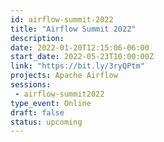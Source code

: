 ```yaml
---
id: airflow-summit-2022
title: "Airflow Summit 2022"
description: 
date: 2022-01-20T12:15:06-06:00
start_date: 2022-05-23T10:00:00Z
link: "https://bit.ly/3ryQPtm" 
projects: Apache Airflow
sessions:
 - airflow-summit2022
type_event: Online
draft: false
status: upcoming
---
```




